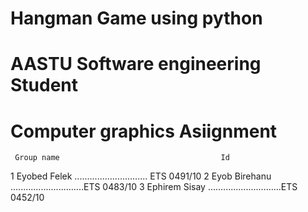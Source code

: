 # Hangman Game using python 
# AASTU Software engineering Student 
# Computer graphics Asiignment 
     Group name                                    Id          
  1 Eyobed Felek ............................. ETS 0491/10
  2 Eyob Birehanu .............................ETS 0483/10
  3 Ephirem Sisay .............................ETS 0452/10